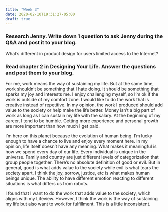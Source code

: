 ```yaml
---
title: "Week 3"
date: 2020-02-10T19:31:27-05:00
draft: true
---
```

### Research Jenny. Write down 1 question to ask Jenny during the Q&A and post it to your blog.
What’s different in product design for users limited access to the Internet?

### Read chapter 2 in Designing Your Life. Answer the questions and post them to your blog.
For me, work means the way of sustaining my life. But at the same time, work shouldn’t be something that I hate doing. It should be something that sparks my joy and interests me. I enjoy challenging myself, so I’m ok if the work is outside of my comfort zone. I would like to do the work that is creative instead of repetitive. In my opinion, the work I produced should add value to the society or help make the life better. Money isn’t a big part of work as long as I can sustain my life with the salary. At the beginning of my career, I tend to be humble. Getting more experience and personal growth are more important than how much I get paid. 

I’m here on this planet because the evolution of human being. I’m lucky enough to have a chance to live and enjoy every moment here. In my opinion, life itself doesn’t have any meaning. What makes it meaningful is how we spend every day of our life. Every individual is unique in the universe. Family and country are just different levels of categorization that group people together. There’s no absolute definition of good or evil. But in general, good is what adds value to the society while evil is what tears the society apart. I think the joy, sorrow, justice, etc is what makes human beings unique. The ability to have different emotion reacting to different situations is what differs us from robots. 

I found that I want to do the work that adds value to the society, which aligns with my Lifeview. However, I think the work is the way of sustaining my life but also want to work for fulfillment. This is a little inconsistent. 
